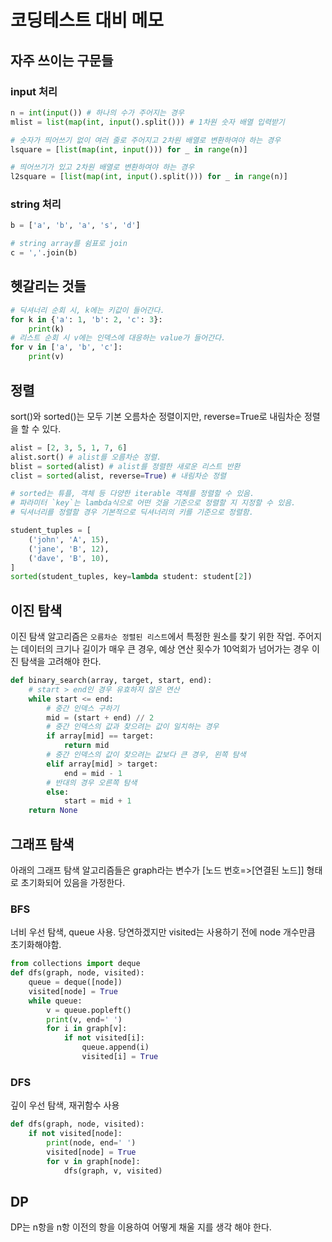 # 코딩테스트 대비 메모

## 자주 쓰이는 구문들

### input 처리
```python
n = int(input()) # 하나의 수가 주어지는 경우
mlist = list(map(int, input().split())) # 1차원 숫자 배열 입력받기

# 숫자가 띄어쓰기 없이 여러 줄로 주어지고 2차원 배열로 변환하여야 하는 경우
lsquare = [list(map(int, input())) for _ in range(n)]

# 띄어쓰기가 있고 2차원 배열로 변환하여야 하는 경우
l2square = [list(map(int, input().split())) for _ in range(n)]
```
### string 처리
```python
b = ['a', 'b', 'a', 's', 'd']

# string array를 쉼표로 join
c = ','.join(b)
```

## 헷갈리는 것들
```python
# 딕셔너리 순회 시, k에는 키값이 들어간다.
for k in {'a': 1, 'b': 2, 'c': 3}:
    print(k)
# 리스트 순회 시 v에는 인덱스에 대응하는 value가 들어간다.
for v in ['a', 'b', 'c']:
    print(v)
```

## 정렬
sort()와 sorted()는 모두 기본 오름차순 정렬이지만, reverse=True로 내림차순 정렬을 할 수 있다.
```python
alist = [2, 3, 5, 1, 7, 6]
alist.sort() # alist를 오름차순 정렬.
blist = sorted(alist) # alist를 정렬한 새로운 리스트 반환
clist = sorted(alist, reverse=True) # 내림차순 정렬

# sorted는 튜플, 객체 등 다양한 iterable 객체를 정렬할 수 있음.
# 파라미터 `key`는 lambda식으로 어떤 것을 기준으로 정렬할 지 지정할 수 있음.
# 딕셔너리를 정렬할 경우 기본적으로 딕셔너리의 키를 기준으로 정렬함.

student_tuples = [
    ('john', 'A', 15),
    ('jane', 'B', 12),
    ('dave', 'B', 10),
]
sorted(student_tuples, key=lambda student: student[2])
```

## 이진 탐색

이진 탐색 알고리즘은 `오름차순 정렬된 리스트`에서 특정한 원소를 찾기 위한 작업.
주어지는 데이터의 크기나 길이가 매우 큰 경우, 예상 연산 횟수가 10억회가 넘어가는 경우 이진 탐색을 고려해야 한다.

```python
def binary_search(array, target, start, end):
    # start > end인 경우 유효하지 않은 연산
    while start <= end:
        # 중간 인덱스 구하기
        mid = (start + end) // 2
        # 중간 인덱스의 값과 찾으려는 값이 일치하는 경우
        if array[mid] == target:
            return mid
        # 중간 인덱스의 값이 찾으려는 값보다 큰 경우, 왼쪽 탐색
        elif array[mid] > target:
            end = mid - 1
        # 반대의 경우 오른쪽 탐색
        else:
            start = mid + 1
    return None
```

## 그래프 탐색

아래의 그래프 탐색 알고리즘들은 graph라는 변수가 [노드 번호=>[연결된 노드]] 형태로 초기화되어 있음을 가정한다.

### BFS
너비 우선 탐색, queue 사용. 당연하겠지만 visited는 사용하기 전에 node 개수만큼 초기화해야함.
```python
from collections import deque
def dfs(graph, node, visited):
    queue = deque([node])
    visited[node] = True
    while queue:
        v = queue.popleft()
        print(v, end=' ')
        for i in graph[v]:
            if not visited[i]:
                queue.append(i)
                visited[i] = True
```

### DFS
깊이 우선 탐색, 재귀함수 사용

```python
def dfs(graph, node, visited):
    if not visited[node]:
        print(node, end=' ')
        visited[node] = True
        for v in graph[node]:
            dfs(graph, v, visited)
```

## DP
DP는 n항을 n항 이전의 항을 이용하여 어떻게 채울 지를 생각 해야 한다.